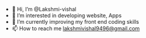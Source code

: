 - 👋 Hi, I’m @Lakshmi-vishal
- 👀 I’m interested in developing website, Apps
- 🌱 I’m currently improving my front end coding skills
- 📫 How to reach me lakshmivishal9496@gmail.com 

<!---
Lakshmi-vishal/Lakshmi-vishal is a ✨ special ✨ repository because its `README.md` (this file) appears on your GitHub profile.
You can click the Preview link to take a look at your changes.
--->
